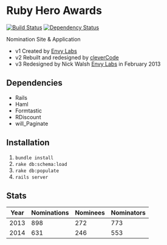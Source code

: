 # Ruby Hero Awards
[![Build Status][ci-image]][ci]
[![Dependency Status][gemnasium-image]][gemnasium]

Nomination Site & Application

- v1 Created by [Envy Labs](http://envylabs.com)
- v2 Rebuilt and redesigned by [cleverCode](http://clevercode.net)
- v3 Redesigned by Nick Walsh [Envy Labs](http://envylabs.com) in February 2013


## Dependencies
- Rails
- Haml
- Formtastic
- RDiscount
- will_Paginate 


## Installation

1. `bundle install`
2. `rake db:schema:load`
3. `rake db:populate`
4. `rails server`

## Stats
| Year | Nominations | Nominees | Nominators | 
| --- | --- | --- | --- | 
| 2013 | 898 | 272 | 773 |
| 2014 | 631 | 246 | 553 |

[ci]: https://magnum.travis-ci.com/envylabs/RubyHeroAwards
[ci-image]: https://magnum.travis-ci.com/envylabs/RubyHeroAwards.svg?token=bYo3ib4PCJrDSsNRgsEK
[gemnasium]: https://gemnasium.com/envylabs/RubyHeroAwards
[gemnasium-image]: https://gemnasium.com/09ec05045d5a29d690fe97b267c8b4d8.svg
